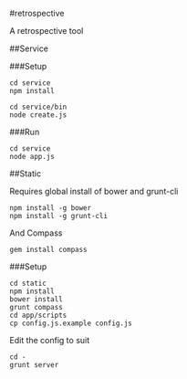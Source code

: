 #retrospective

A retrospective tool

##Service

###Setup

```Shell
cd service
npm install
```

```Shell
cd service/bin
node create.js
```

###Run


```Shell
cd service
node app.js
```

##Static

Requires global install of bower and grunt-cli
```Shell
npm install -g bower
npm install -g grunt-cli
```

And Compass
```Shell
gem install compass
```

###Setup

```Shell
cd static
npm install
bower install
grunt compass
cd app/scripts
cp config.js.example config.js
```
Edit the config to suit
```Shell
cd -
grunt server
```

